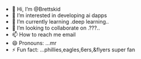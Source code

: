 - 👋 Hi, I’m @Brettskid
- 👀 I’m interested in developing ai dapps
- 🌱 I’m currently learning .deep learning..
- 💞️ I’m looking to collaborate on .???..
- 📫 How to reach me email
- 😄 Pronouns: ...mr
- ⚡ Fun fact: ...phillies,eagles,6ers,&flyers super fan

<!---
Brettskid/Brettskid is a ✨ special ✨ repository because its `README.md` (this file) appears on your GitHub profile.
You can click the Preview link to take a look at your changes.
--->

